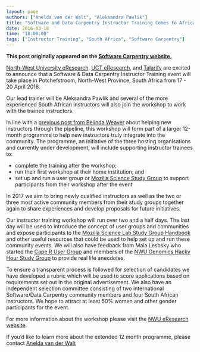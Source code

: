 ```yaml
---
layout: page
authors: ["Anelda van der Walt", "Aleksandra Pawlik"]
title: "Software and Data Carpentry Instructor Training Comes to Africa"
date: 2016-03-18
time: "18:00:00"
tags: ["Instructor Training", "South Africa", "Software Carpentry"]
---
```


<p><b>This post originally appeared on the <a href="https://software-carpentry.org/">Software Carpentry website.</a></b></p>

[North-West University eResearch](http://wwww.nwu.ac.za/eresearch), [UCT eResearch](http://www.eresearch.uct.ac.za), and [Talarify](http://www.talarify.co.za) are excited to announce that a Software & Data Carpentry Instructor Training event will take place in Potchefstroom, North-West Province, South Africa from 17 - 20 April 2016.

Our lead trainer will be Aleksandra Pawlik and several of the more experienced South African instructors will also join the workshop to work with the trainee instructors. 

In line with a [previous post from Belinda Weaver]({{page.baseurl}}/blog/2016/03/proposal-instructor-trainees.html) about helping new instructors through the pipeline, this workshop will form part of a larger 12-month programme to help new instructors truly integrate into the community.  The programme, an initiative of the three hosting organisations and currently under development, will include supporting instructor trainees to:
* complete the training after the workshop;
* run their first workshop at their home institution; and
* set up and run a user group or [Mozilla Science Study Group](https://mozillascience.org/) to support participants from their workshop after the event

In 2017 we aim to bring newly qualified instructors as well as the two or three most active community members from their study groups together again to share experiences and develop proposals for future initiatives.

Our instructor training workshop will run over two and a half days. The last day will be used to introduce the concept of user groups and communities and expose participants to the [Mozilla Science Lab Study Group Handbook](https://mozillascience.github.io/studyGroupHandbook/) and other useful resources that could be used to help set up and run these community events. We will also have feedback from Maia Lesosky who started  the [Cape R User Group](https://caperuser.wordpress.com/) and members of the [NWU Genomics Hacky Hour Study Group](http://anelda.github.io/GenomicsHackyHour/) to provide real life anecdotes.

To ensure a transparent process is followed for selection of candidates we have developed a rubric which will be used to score applications based on requirements set out in the original advertisement.  We also have an independent selection committee consisting of two international Software/Data Carpentry community members and four South African instructors.  We hope to attract at least 50% women and other gender participants for the event.

For more information about the workshop please visit the [NWU eResearch website](http://www.nwu.ac.za/eresearch/news/the-first-software-data-carpentry-instructor-training-workshop).

If you’d like to learn more about the extended 12 month programme, please contact [Anelda van der Walt](mailto:anelda.vdwalt@gmail.com)


